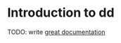 # Introduction to dd

TODO: write [great documentation](http://jacobian.org/writing/what-to-write/)
